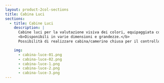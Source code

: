 ```yaml
---
layout: product-2col-sections
title: Cabina Luci
sections:
  - title: Cabine Luci
    description: |
      Cabine luci per la valutazione visiva dei colori, equipaggiata con diverse tipologie di illuminanti: è possibile poter confrontare varie tonalità di colore in condizioni costanti ed ideali.
      <b>Disponibili in varie dimensioni e grandezze.</b>
      Possibilità di realizzare cabina/camerino chiusa per il controllo colore con banco di appoggio pelli e chiusura tramite apposita tenda scorrevole.

    img:
      - cabina-luce-01.png
      - cabina-luce-02.png
      - cabina-luce-1.png
      - cabina-luce-2.png
      - cabina-luce-3.png
---
```

